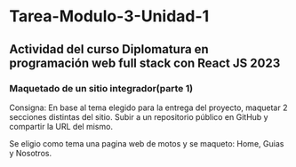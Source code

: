 # Tarea-Modulo-3-Unidad-1

## Actividad del curso Diplomatura en programación web full stack con React JS 2023

### Maquetado de un sitio integrador(parte 1)

Consigna:
En base al tema elegido para la entrega del proyecto, maquetar 2 secciones distintas del sitio.
Subir a un repositorio público en GitHub y compartir la URL del mismo.

Se eligio como tema una pagina web de motos y se maqueto: Home, Guias y Nosotros.

